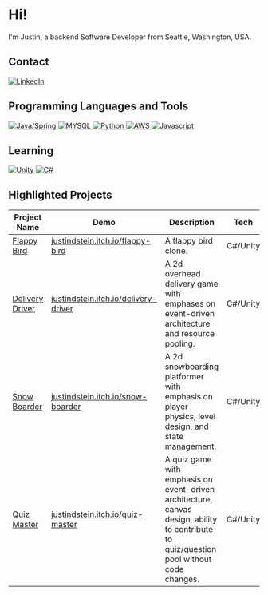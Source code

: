 # Hi!
I'm Justin, a backend Software Developer from Seattle, Washington, USA.

## Contact
[
![LinkedIn](https://img.shields.io/badge/LinkedIn-0077B5?style=for-the-badge&logo=linkedin&logoColor=white)
](https://www.linkedin.com/in/justindstein/)

## Programming Languages and Tools
[
![Java/Spring](https://img.shields.io/badge/Java/Spring-white?style=for-the-badge&logo=spring&logoColor=6DB33F)
](https://github.com/justindstein?tab=repositories&q=&type=&language=java)
[
![MYSQL](https://img.shields.io/badge/mysql-4479A1?style=for-the-badge&logo=mysql&logoColor=white)
](https://github.com/justindstein?tab=repositories&q=mysql&type=&language=&sort=)
[
![Python](https://img.shields.io/badge/python-3776AB?style=for-the-badge&logo=python&logoColor=white)
](https://github.com/justindstein?tab=repositories&q=python&type=&language=&sort=)
[
![AWS](https://img.shields.io/badge/aws-white?style=for-the-badge&logo=amazonaws&logoColor=orange)
](https://github.com/justindstein?tab=repositories&q=aws&type=&language=&sort=)
[
![Javascript](https://img.shields.io/badge/JavaScript-323330?style=for-the-badge&logo=javascript&logoColor=F7DF1E)
](https://github.com/justindstein?tab=repositories&q=javascript)
## Learning
[
![Unity](https://img.shields.io/badge/Unity-100000?style=for-the-badge&logo=unity&logoColor=white)
](https://github.com/justindstein?tab=repositories&q=unity)
[
![C#](https://img.shields.io/badge/C%23-239120?style=for-the-badge&logo=c-sharp&logoColor=white)
](https://github.com/justindstein?tab=repositories&q=&type=&language=c%23)

## Highlighted Projects
|Project Name|Demo|Description|Tech|
|------|-------|------|-----|
| [Flappy Bird](https://github.com/justindstein/flappy-bird) | [justindstein.itch.io/flappy-bird](https://justindstein.itch.io/flappy-bird) | A flappy bird clone. | C#/Unity 
| [Delivery Driver](https://github.com/justindstein/delivery-driver) | [justindstein.itch.io/delivery-driver](https://justindstein.itch.io/delivery-driver) | A 2d overhead delivery game with emphases on event-driven architecture and resource pooling. | C#/Unity 
| [Snow Boarder](https://github.com/justindstein/snow-boarder) | [justindstein.itch.io/snow-boarder](https://justindstein.itch.io/snow-boarder) | A 2d snowboarding platformer with emphasis on player physics, level design, and state management. | C#/Unity 
| [Quiz Master](https://github.com/justindstein/quiz-master) | [justindstein.itch.io/quiz-master](https://justindstein.itch.io/quiz-master) | A quiz game with emphasis on event-driven architecture, canvas design, ability to contribute to quiz/question pool without code changes. | C#/Unity 
